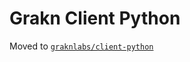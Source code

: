 # Grakn Client Python

Moved to [`graknlabs/client-python`](https://github.com/graknlabs/client-python)